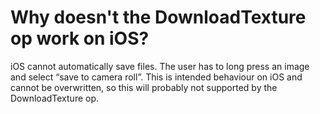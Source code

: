 # Why doesn't the DownloadTexture op work on iOS?

iOS cannot automatically save files. The user has to long press an image and select “save to camera roll”. This is
intended behaviour on iOS and cannot be overwritten, so this will probably not supported by the DownloadTexture op.
